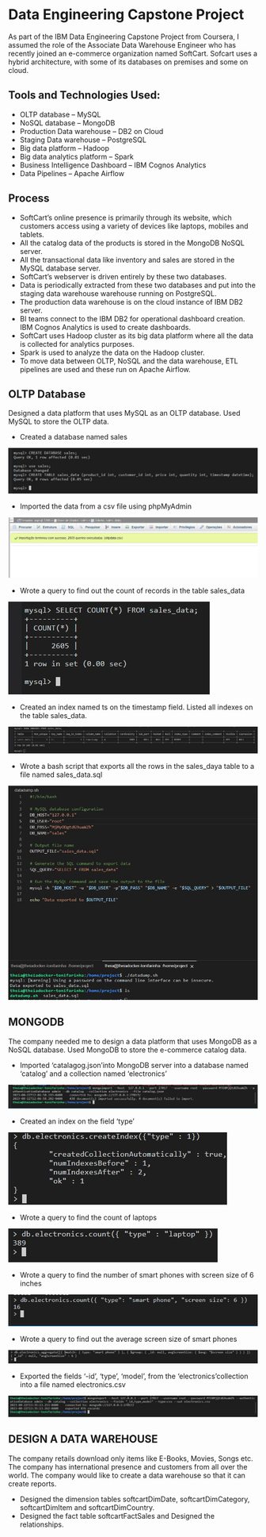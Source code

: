 # Data Engineering Capstone Project
As part of the IBM Data Engineering Capstone Project from Coursera, I assumed the role of the Associate Data Warehouse Engineer who has recently joined an e-commerce organization named SoftCart.
Sofcart uses a hybrid architecture, with some of its databases on premises and some on cloud.

## Tools and Technologies Used:
-	OLTP database – MySQL
-	NoSQL database – MongoDB
-	Production Data warehouse – DB2 on Cloud
-	Staging Data warehouse – PostgreSQL
-	Big data platform – Hadoop
-	Big data analytics platform – Spark
-	Business Intelligence Dashboard – IBM Cognos Analytics
-	Data Pipelines – Apache Airflow

## Process
-	SoftCart’s online presence is primarily through its website, which customers access using a variety of devices like laptops, mobiles and tablets.
-	All the catalog data of the products is stored in the MongoDB NoSQL server.
-	All the transactional data like inventory and sales are stored in the MySQL database server.
-	SoftCart’s webserver is driven entirely by these two databases.
-	Data is periodically extracted from these two databases and put into the staging data warehouse warehouse running on PostgreSQL.
-	The production data warehouse is on the cloud instance of IBM DB2 server.
-	BI teams connect to the IBM DB2 for operational dashboard creation. IBM Cognos Analytics is used to create dashboards.
-	SoftCart uses Hadoop cluster as its big data platform where all the data is collected for analytics purposes.
-	Spark is used to analyze the data on the Hadoop cluster.
-	To move data between OLTP, NoSQL and the data warehouse, ETL pipelines are used and these run on Apache Airflow.

## OLTP Database
Designed a data platform that uses MySQL as an OLTP database. Used MySQL to store the OLTP data.
  
- Created a database named sales
   
![](https://github.com/antfneves/PortfolioProjects/blob/main/Capstone%20Project/Images/1createtable.jpg?raw=true)
    
- Imported the data from a csv file using phpMyAdmin
    
![](https://github.com/antfneves/PortfolioProjects/blob/main/Capstone%20Project/Images/2importdata.jpg?raw=true)
    
- Wrote a query to find out the count of records in the table sales_data
    
![](https://github.com/antfneves/PortfolioProjects/blob/main/Capstone%20Project/Images/4salesrows.jpg?raw=true)
    
- Created an index named ts on the timestamp field. Listed all indexes on the table sales_data.
    
![](https://github.com/antfneves/PortfolioProjects/blob/main/Capstone%20Project/Images/5listindexes.jpg?raw=true)


- Wrote a bash script that exports all the rows in the sales_daya table to a file named sales_data.sql
    
![](https://github.com/antfneves/PortfolioProjects/blob/main/Capstone%20Project/Images/6exportdata.jpg?raw=true)

## MONGODB
The company needed me to design a data platform that uses MongoDB as a NoSQL database. Used MongoDB to store the e-commerce catalog data.

- Imported ‘catalagog.json’into MongoDB server into a database named ‘catalog’ and a collection named ‘electronics’

![](https://github.com/antfneves/PortfolioProjects/blob/main/Capstone%20Project/Images/7mongoimport.jpg?raw=true)

- Created an index on the field ‘type’

![](https://github.com/antfneves/PortfolioProjects/blob/main/Capstone%20Project/Images/10create-index.jpg?raw=true)

- Wrote a query to find the count of laptops

![](https://github.com/antfneves/PortfolioProjects/blob/main/Capstone%20Project/Images/11mongo-query-laptops.jpg?raw=true)

- Wrote a query to find the number of smart phones with screen size of 6 inches

![](https://github.com/antfneves/PortfolioProjects/blob/main/Capstone%20Project/Images/12mongo-query-mobiles1.jpg?raw=true)  

- Wrote a query to find out the average screen size of smart phones

![](https://github.com/antfneves/PortfolioProjects/blob/main/Capstone%20Project/Images/13mongo-query-mobiles2.jpg?raw=true)   

- Exported the fields ‘-id’, ‘type’, ‘model’, from the ‘electronics’collection into a file named electronics.csv

![](https://github.com/antfneves/PortfolioProjects/blob/main/Capstone%20Project/Images/14mongoexport.jpg?raw=true)

## DESIGN A DATA WAREHOUSE
The company retails download only items like E-Books, Movies, Songs etc. The company has international presence and customers from all over the world. The company would like to create a data warehouse so that it can create reports. 

- Designed the dimension tables softcartDimDate, softcartDimCategory, softcartDimItem and softcartDimCountry.
- Designed the fact table softcartFactSales and Designed the relationships.
  



    
 
    
    


